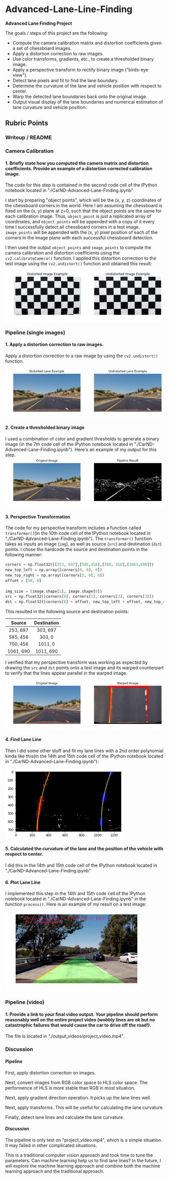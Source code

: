 # Advanced-Lane-Line-Finding

**Advanced Lane Finding Project**

The goals / steps of this project are the following:

* Compute the camera calibration matrix and distortion coefficients given a set of chessboard images.
* Apply a distortion correction to raw images.
* Use color transforms, gradients, etc., to create a thresholded binary image.
* Apply a perspective transform to rectify binary image ("birds-eye view").
* Detect lane pixels and fit to find the lane boundary.
* Determine the curvature of the lane and vehicle position with respect to center.
* Warp the detected lane boundaries back onto the original image.
* Output visual display of the lane boundaries and numerical estimation of lane curvature and vehicle position.

[//]: # (Image References)

[image1]: ./writeup/image_example.png "example"
[image2]: ./writeup/lane_example.png "lane_example"
[image3]: ./writeup/pipeline.png "pipeline"
[image4]: ./writeup/warped.png "wraped"
[image5]: ./writeup/curve.png "curve"
[image6]: ./writeup/output.png "output"

## Rubric Points

### Writeup / README

### Camera Calibration

#### 1. Briefly state how you computed the camera matrix and distortion coefficients. Provide an example of a distortion corrected calibration image.

The code for this step is contained in the second code cell of the IPython notebook located in "./CarND-Advanced-Lane-Finding.ipynb"

I start by preparing "object points", which will be the (x, y, z) coordinates of the chessboard corners in the world. Here I am assuming the chessboard is fixed on the (x, y) plane at z=0, such that the object points are the same for each calibration image.  Thus, `object_point` is just a replicated array of coordinates, and `object_points` will be appended with a copy of it every time I successfully detect all chessboard corners in a test image.  `image_points` will be appended with the (x, y) pixel position of each of the corners in the image plane with each successful chessboard detection.  

I then used the output `object_points` and `image_points` to compute the camera calibration and distortion coefficients using the `cv2.calibrateCamera()` function.  I applied this distortion correction to the test image using the `cv2.undistort()` function and obtained this result: 

![alt text][image1]

### Pipeline (single images)

#### 1. Apply a distortion correction to raw images.

Apply a distortion correction to a raw image by using the `cv2.undistort()` function.

![alt text][image2]

#### 2. Create a thresholded binary image

I used a combination of color and gradient thresholds to generate a binary image (in the 7th code cell of the IPython notebook located in "./CarND-Advanced-Lane-Finding.ipynb").  Here's an example of my output for this step. 
![alt text][image3]

#### 3. Perspective Transformation

The code for my perspective transform includes a function called `transformer()`(in the 10th code cell of the IPython notebook located in "./CarND-Advanced-Lane-Finding.ipynb").  The `transformer()` function takes as inputs an image (`img`), as well as source (`src`) and destination (`dst`) points.  I chose the hardcode the source and destination points in the following manner:

```python
corners = np.float32([[253, 697],[585,456],[700, 456],[1061,690]])
new_top_left = np.array([corners[0, 0], 0])
new_top_right = np.array([corners[3, 0], 0])
offset = [50, 0]

img_size = (image.shape[1], image.shape[0])
src = np.float32([corners[0], corners[1], corners[2], corners[3]])
dst = np.float32([corners[0] + offset, new_top_left + offset, new_top_right - offset, corners[3] - offset])
```

This resulted in the following source and destination points:

| Source        | Destination   | 
|:-------------:|:-------------:| 
| 253, 697      | 303, 697      | 
| 585, 456      | 303, 0        |
| 700, 456      | 1011, 0       |
| 1061, 690     | 1011, 690     |

I verified that my perspective transform was working as expected by drawing the `src` and `dst` points onto a test image and its warped counterpart to verify that the lines appear parallel in the warped image.

![alt text][image4]

#### 4. Find Lane Line

Then I did some other stuff and fit my lane lines with a 2nd order polynomial kinda like this(in the 14th and 15th code cell of the IPython notebook located in "./CarND-Advanced-Lane-Finding.ipynb"):

![alt text][image5]

#### 5. Calculated the curvature of the lane and the position of the vehicle with respect to center.

I did this in the 14th and 15th code cell of the IPython notebook located in "./CarND-Advanced-Lane-Finding.ipynb"

#### 6. Plot Lane Line

I implemented this step in the 14th and 15th code cell of the IPython notebook located in "./CarND-Advanced-Lane-Finding.ipynb" in the function `process()`.  Here is an example of my result on a test image:

![alt text][image6]

### Pipeline (video)

#### 1. Provide a link to your final video output.  Your pipeline should perform reasonably well on the entire project video (wobbly lines are ok but no catastrophic failures that would cause the car to drive off the road!).

The file is located in "./output_videos/project_video.mp4".

### Discussion

#### Pipeline

First, apply distortion correction on images.

Next, convert images from RGB color space to HLS color space. The performence of HLS is more stable than RGB in most situation.

Next, apply gradient direction operation. It picks up the lane lines well.

Next, apply transforms. This will be useful for calculating the lane curvature.

Finally, detect lane lines and calculate the lane curvature.

#### Discussion

The pipeline is only test on "project_video.mp4", which is a simple situation. It may failed in other complicated situations.

This is a traditional computer vision approach and took time to tune the parameters. Can machine learning help us to  find lane lines? In the future, I will explore the machine learning approach and combine both the machine learning approach and the traditional approach.
